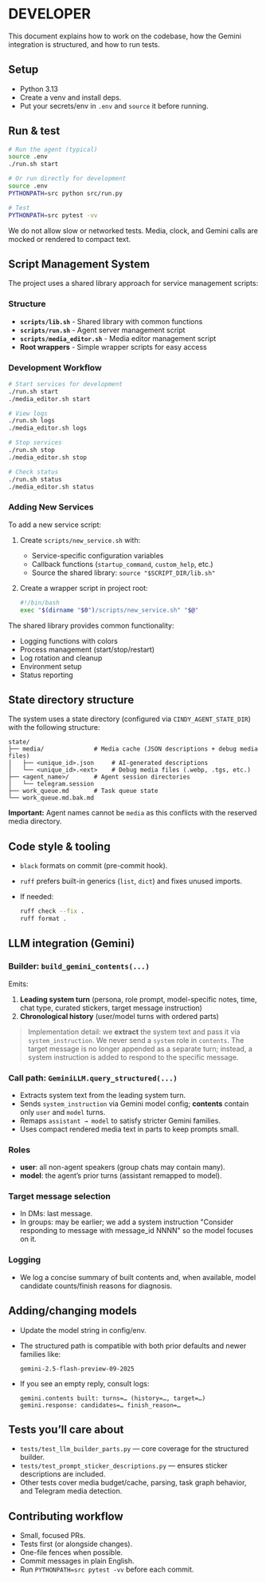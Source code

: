 # DEVELOPER

This document explains how to work on the codebase, how the Gemini integration is structured, and how to run tests.

## Setup

- Python 3.13
- Create a venv and install deps.
- Put your secrets/env in `.env` and `source` it before running.

## Run & test

```bash
# Run the agent (typical)
source .env
./run.sh start

# Or run directly for development
source .env
PYTHONPATH=src python src/run.py

# Test
PYTHONPATH=src pytest -vv
```

We do not allow slow or networked tests. Media, clock, and Gemini calls are mocked or rendered to compact text.

## Script Management System

The project uses a shared library approach for service management scripts:

### Structure
- **`scripts/lib.sh`** - Shared library with common functions
- **`scripts/run.sh`** - Agent server management script
- **`scripts/media_editor.sh`** - Media editor management script
- **Root wrappers** - Simple wrapper scripts for easy access

### Development Workflow

```bash
# Start services for development
./run.sh start
./media_editor.sh start

# View logs
./run.sh logs
./media_editor.sh logs

# Stop services
./run.sh stop
./media_editor.sh stop

# Check status
./run.sh status
./media_editor.sh status
```

### Adding New Services

To add a new service script:

1. Create `scripts/new_service.sh` with:
   - Service-specific configuration variables
   - Callback functions (`startup_command`, `custom_help`, etc.)
   - Source the shared library: `source "$SCRIPT_DIR/lib.sh"`

2. Create a wrapper script in project root:
   ```bash
   #!/bin/bash
   exec "$(dirname "$0")/scripts/new_service.sh" "$@"
   ```

The shared library provides common functionality:
- Logging functions with colors
- Process management (start/stop/restart)
- Log rotation and cleanup
- Environment setup
- Status reporting

## State directory structure

The system uses a state directory (configured via `CINDY_AGENT_STATE_DIR`) with the following structure:

```
state/
├── media/              # Media cache (JSON descriptions + debug media files)
│   ├── <unique_id>.json     # AI-generated descriptions
│   └── <unique_id>.<ext>    # Debug media files (.webp, .tgs, etc.)
├── <agent_name>/       # Agent session directories
│   └── telegram.session
├── work_queue.md       # Task queue state
└── work_queue.md.bak.md
```

**Important:** Agent names cannot be `media` as this conflicts with the reserved media directory.

## Code style & tooling

* `black` formats on commit (pre-commit hook).
* `ruff` prefers built-in generics (`list`, `dict`) and fixes unused imports.
* If needed:

  ```bash
  ruff check --fix .
  ruff format .
  ```

## LLM integration (Gemini)

### Builder: `build_gemini_contents(...)`

Emits:

1. **Leading system turn** (persona, role prompt, model-specific notes, time, chat type, curated stickers, target message instruction)
2. **Chronological history** (user/model turns with ordered parts)

> Implementation detail: we **extract** the system text and pass it via `system_instruction`. We never send a `system` role in `contents`. The target message is no longer appended as a separate turn; instead, a system instruction is added to respond to the specific message.

### Call path: `GeminiLLM.query_structured(...)`

* Extracts system text from the leading system turn.
* Sends `system_instruction` via Gemini model config; **contents** contain only `user` and `model` turns.
* Remaps `assistant → model` to satisfy stricter Gemini families.
* Uses compact rendered media text in parts to keep prompts small.

### Roles

* **user**: all non-agent speakers (group chats may contain many).
* **model**: the agent’s prior turns (assistant remapped to model).

### Target message selection

* In DMs: last message.
* In groups: may be earlier; we add a system instruction "Consider responding to message with message_id NNNN" so the model focuses on it.

### Logging

* We log a concise summary of built contents and, when available, model candidate counts/finish reasons for diagnosis.

## Adding/changing models

* Update the model string in config/env.
* The structured path is compatible with both prior defaults and newer families like:

  ```
  gemini-2.5-flash-preview-09-2025
  ```
* If you see an empty reply, consult logs:

  ```
  gemini.contents built: turns=… (history=…, target=…)
  gemini.response: candidates=… finish_reason=…
  ```

## Tests you’ll care about

* `tests/test_llm_builder_parts.py` — core coverage for the structured builder.
* `tests/test_prompt_sticker_descriptions.py` — ensures sticker descriptions are included.
* Other tests cover media budget/cache, parsing, task graph behavior, and Telegram media detection.

## Contributing workflow

* Small, focused PRs.
* Tests first (or alongside changes).
* One-file fences when possible.
* Commit messages in plain English.
* Run `PYTHONPATH=src pytest -vv` before each commit.
